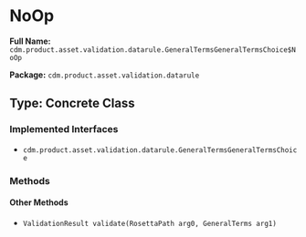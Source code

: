 # NoOp

**Full Name:** `cdm.product.asset.validation.datarule.GeneralTermsGeneralTermsChoice$NoOp`

**Package:** `cdm.product.asset.validation.datarule`

## Type: Concrete Class

### Implemented Interfaces

- `cdm.product.asset.validation.datarule.GeneralTermsGeneralTermsChoice`

### Methods

#### Other Methods

- `ValidationResult validate(RosettaPath arg0, GeneralTerms arg1)`

